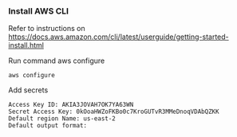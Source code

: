 
### Install AWS CLI
  Refer to instructions on https://docs.aws.amazon.com/cli/latest/userguide/getting-started-install.html
  
Run command aws configure 
```
aws configure
```

Add secrets
```
Access Key ID: AKIA3JOVAH7OK7YA63WN
Secret Access Key: 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
Default region Name: us-east-2
Default output format: 
```
